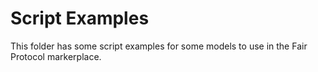 # Script Examples
This folder has some script examples for some models to use in the Fair Protocol markerplace.

